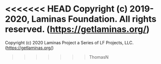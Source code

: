 <<<<<<< HEAD
Copyright (c) 2019-2020, Laminas Foundation.
All rights reserved. (https://getlaminas.org/)
=======
Copyright (c) 2020 Laminas Project a Series of LF Projects, LLC. (https://getlaminas.org/)
>>>>>>> ThomasN
